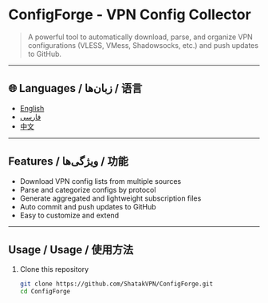 # ConfigForge - VPN Config Collector

> A powerful tool to automatically download, parse, and organize VPN configurations (VLESS, VMess, Shadowsocks, etc.) and push updates to GitHub.

---

## 🌐 Languages / زبان‌ها / 语言

- [English](#usage--usage--使用方法)
- [فارسی](#usage--نحوه-استفاده--使用方法)
- [中文](#usage--使用方法--使用方法)

---

## Features / ویژگی‌ها / 功能

- Download VPN config lists from multiple sources  
- Parse and categorize configs by protocol  
- Generate aggregated and lightweight subscription files  
- Auto commit and push updates to GitHub  
- Easy to customize and extend  

---

## Usage / Usage / 使用方法

1. Clone this repository  
   ```bash
   git clone https://github.com/ShatakVPN/ConfigForge.git
   cd ConfigForge
